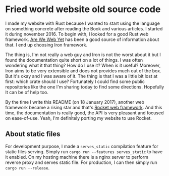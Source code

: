 Fried world website old source code
===================================

I made my website with Rust because I wanted to start using the
language on something concrete after reading the Book and various
articles.
I started it during november 2016.
To begin with, I looked for a good Rust web framework.
[Are We Web Yet](http://www.arewewebyet.org/) has been a good source of information about that.
I end up choosing Iron framework.

The thing is, I'm not really a web guy and Iron is not the worst about it but
I found the documentation quite short on a lot of things. I was often
wondering what it that thing? How do I use it? When is it useful?
Moreover, Iron aims to be very extensible and does not provides much out of the box.
But it's okay and I was aware of it. The thing is that I was a little bit lost at first:
which crate should I use?
Fortunately I could find some public repositories like the one I'm sharing today
to find some directions.
Hopefully It can be of help too.

By the time I write this README (on 18 January 2017), another web framework became a rising star and
that's [Rocket web framework](https://rocket.rs). And this time, the documentation is really good,
the API is very pleasant and focused on ease-of-use. Yeah, I'm definitely porting my website to use Rocket.

## About static files

For development purpose, I made a `serves_static` compilation feature for static files serving.
Simply run `cargo run --features serves_static` to have it enabled.
On my hosting machine there is a nginx server to perform reverse proxy and serves static file.
For production, I can then simply run `cargo run --release`.

